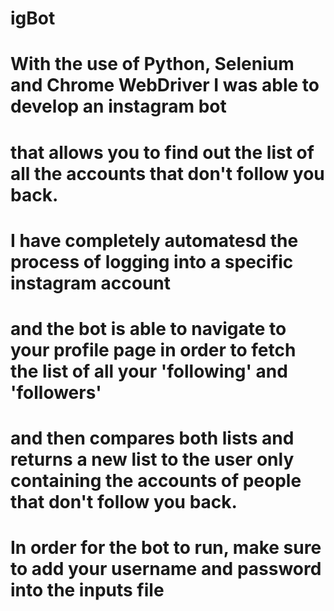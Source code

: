 # igBot

# With the use of Python, Selenium and Chrome WebDriver I was able to develop an instagram bot 
# that allows you to find out the list of all the accounts that don't follow you back.


# I have completely automatesd the process of logging into a specific instagram account 
# and the bot is able to navigate to your profile page in order to fetch the list of all your 'following' and 'followers' 
# and then compares both lists and returns a new list to the user only containing the accounts of people that don't follow you back.

# In order for the bot to run, make sure to add your username and password into the inputs file